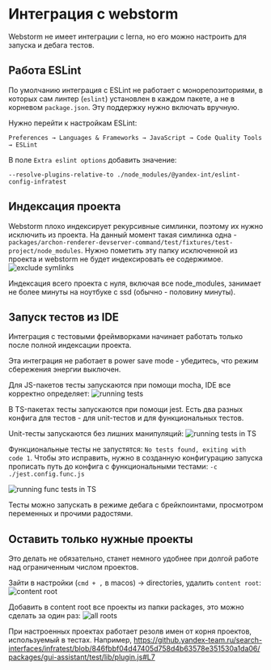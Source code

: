 # Интеграция с webstorm
Webstorm не имеет интеграции с lerna, но его можно настроить для запуска и дебага тестов.

## Работа ESLint
По умолчанию интеграция с ESLint не работает с монорепозиториями, в которых сам линтер (`eslint`) установлен в каждом пакете, а не в корневом `package.json`. Эту поддержку нужно включать вручную.

Нужно перейти к настройкам ESLint:

```
Preferences → Languages & Frameworks → JavaScript → Code Quality Tools → ESLint
```

В поле `Extra eslint options` добавить значение:

```
--resolve-plugins-relative-to ./node_modules/@yandex-int/eslint-config-infratest
```

## Индексация проекта
Webstorm плохо индексирует рекурсивные симлинки, поэтому их нужно исключить из проекта. На данный момент такая симлинка одна -
`packages/archon-renderer-devserver-command/test/fixtures/test-project/node_modules`. Нужно пометить эту папку исключенной из
проекта и webstorm не будет индексировать ее содержимое.
![exclude symlinks](./assets/exclude_symlink.png)

Индексация всего проекта с нуля, включая все node_modules, занимает не более минуты на ноутбуке с ssd (обычно - половину минуты).

## Запуск тестов из IDE
Интеграция с тестовыми фреймворками начинает работать только после полной индексации проекта.

Эта интеграция не работает в power save mode - убедитесь, что режим сбережения энергии выключен.

Для JS-пакетов тесты запускаются при помощи mocha, IDE все корректно определяет:
![running tests](./assets/run_tests.png)

В TS-пакетах тесты запускаются при помощи jest. Есть два разных конфига для тестов - для unit-тестов и для функциональных тестов.

Unit-тесты запускаются без лишних манипуляций:
![running tests in TS](./assets/run_test_ts.png)

Функциональные тесты не запустятся: `No tests found, exiting with code 1`. Чтобы это исправить, нужно в созданную конфигурацию запуска прописать путь до конфига с функциональными тестами: `-c ./jest.config.func.js`

![running func tests in TS](./assets/run_func_test_ts.png)

Тесты можно запускать в режиме дебага с брейкпоинтами, просмотром переменных и прочими радостями.

## Оставить только нужные проекты

Это делать не обязательно, станет немного удобнее при долгой работе над ограниченным числом проектов.

Зайти в настройки (`cmd + ,` в macos) -> directories, удалить `content root`:
![content root](./assets/preferences.png)

Добавить в content root все проекты из папки packages, это можно сделать за один раз:
![all roots](./assets/content_root.png)

При настроенных проектах работает резолв имен от корня проектов, используемый в тестах. Например, https://github.yandex-team.ru/search-interfaces/infratest/blob/846fbbf04d47405d758d4b63578e351530a1da06/packages/gui-assistant/test/lib/plugin.js#L7
